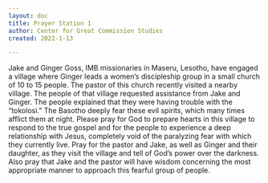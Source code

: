 ```yaml
---
layout: doc
title: Prayer Station 1
author: Center for Great Commission Studies
created: 2022-1-13

---
```


Jake and Ginger Goss, IMB missionaries in Maseru, Lesotho, have engaged a village where Ginger leads a women’s discipleship group in a small church of 10 to 15 people. The pastor of this church recently visited a nearby village. The people of that village requested assistance from Jake and Ginger. The people explained that they were having trouble with the “tokolosi.” The Basotho deeply fear these evil spirits, which many times afflict them at night. Please pray for God to prepare hearts in this village to respond to the true gospel and for the people to experience a deep relationship with Jesus, completely void of the paralyzing fear with which they currently live. Pray for the pastor and Jake, as well as Ginger and their daughter, as they visit the village and tell of God’s power over the darkness. Also pray that Jake and the pastor will have wisdom concerning the most appropriate manner to approach this fearful group of people.